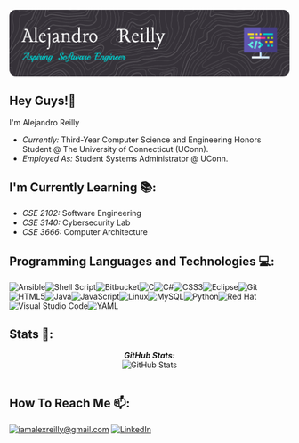 ![Alejandro Reilly Banner Image](./images/github-header-image.png)

<h2>Hey Guys!👋</h2>

I'm Alejandro Reilly
- <i>Currently:</i> Third-Year Computer Science and Engineering Honors Student @ The University of Connecticut (UConn).
- <i>Employed As:</i> Student Systems Administrator @ UConn.

<h2> I'm Currently Learning 📚: </h2>

- <i>CSE 2102:</i> Software Engineering
- <i>CSE 3140:</i> Cybersecurity Lab
- <i>CSE 3666:</i> Computer Architecture

<h2> Programming Languages and Technologies 💻:</h2>

![Ansible](https://img.shields.io/badge/ansible-%231A1918.svg?style=for-the-badge&logo=ansible&logoColor=white)<!--bash-->![Shell Script](https://img.shields.io/badge/shell_script-%23121011.svg?style=for-the-badge&logo=gnu-bash&logoColor=white)<!--bitbucket-->![Bitbucket](https://img.shields.io/badge/bitbucket-%230047B3.svg?style=for-the-badge&logo=bitbucket&logoColor=white)<!--c-->![C](https://img.shields.io/badge/c-%2300599C.svg?style=for-the-badge&logo=c&logoColor=white)<!--c#-->![C#](https://img.shields.io/badge/c%23-%23239120.svg?style=for-the-badge&logo=csharp&logoColor=white)<!--css3-->![CSS3](https://img.shields.io/badge/css3-%231572B6.svg?style=for-the-badge&logo=css3&logoColor=white)<!--eclipse-->![Eclipse](https://img.shields.io/badge/Eclipse-FE7A16.svg?style=for-the-badge&logo=Eclipse&logoColor=white)<!--git-->![Git](https://img.shields.io/badge/git-%23F05033.svg?style=for-the-badge&logo=git&logoColor=white)<!--html5-->![HTML5](https://img.shields.io/badge/html5-%23E34F26.svg?style=for-the-badge&logo=html5&logoColor=white)<!--java-->![Java](https://img.shields.io/badge/java-%23ED8B00.svg?style=for-the-badge&logo=openjdk&logoColor=white)<!--javascript-->![JavaScript](https://img.shields.io/badge/javascript-%23323330.svg?style=for-the-badge&logo=javascript&logoColor=%23F7DF1E)<!--linux-->![Linux](https://img.shields.io/badge/Linux-FCC624?style=for-the-badge&logo=linux&logoColor=black)<!--mysql-->![MySQL](https://img.shields.io/badge/mysql-4479A1.svg?style=for-the-badge&logo=mysql&logoColor=white)<!--python-->![Python](https://img.shields.io/badge/python-3670A0?style=for-the-badge&logo=python&logoColor=ffdd54)<!--redhat-->![Red Hat](https://img.shields.io/badge/Red%20Hat-EE0000?style=for-the-badge&logo=redhat&logoColor=white)<!--vscode-->![Visual Studio Code](https://img.shields.io/badge/Visual%20Studio%20Code-0078d7.svg?style=for-the-badge&logo=visual-studio-code&logoColor=white)<!--yaml-->![YAML](https://img.shields.io/badge/yaml-%23ffffff.svg?style=for-the-badge&logo=yaml&logoColor=151515)



<h2> Stats 👀:</h2>

<div>
<!--   <p align="center">
    <b><em>Now listening to:</em></b> <br/>
    <img src="https://spotify-github-profile.vercel.app/api/view?uid=lakshmanan.meiyappan&cover_image=true&theme=novatorem" alt="Now Listenting to" />
  </p> -->
  
  <p align="center">
  <b><em>GitHub Stats:</em></b> <br/>
    <img src="https://github-readme-streak-stats.herokuapp.com/?user=alejandroreilly" alt="GitHub Stats" /> <br/><br/>
  </p>
</div>

<h2> How To Reach Me 📫:</h2>

<a href="mailto:iamalexreilly@gmail.com">![iamalexreilly@gmail.com](https://img.shields.io/badge/Gmail-D14836?style=for-the-badge&logo=gmail&logoColor=white)</a> <a href="https://www.linkedin.com/in/alejandro-reilly-479655268">![LinkedIn](https://img.shields.io/badge/LinkedIn-0077B5?style=for-the-badge&logo=linkedin&logoColor=white)</a>
